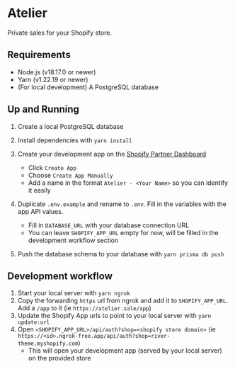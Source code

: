 # Atelier

Private sales for your Shopify store.

## Requirements

- Node.js (v18.17.0 or newer)
- Yarn (v1.22.19 or newer)
- (For local development) A PostgreSQL database

## Up and Running

1. Create a local PostgreSQL database
2. Install dependencies with `yarn install`
3. Create your development app on the [Shopify Partner Dashboard](https://partners.shopify.com/1011478/apps)

   - Click `Create App`
   - Choose `Create App Manually`
   - Add a name in the format `Atelier - <Your Name>` so you can identify it easily

4. Duplicate `.env.example` and rename to `.env`. Fill in the variables with the app API values.
   - Fill in `DATABASE_URL` with your database connection URL
   - You can leave `SHOPIFY_APP_URL` empty for now, will be filled in the development workflow section
5. Push the database schema to your database with `yarn prisma db push`

## Development workflow

1. Start your local server with `yarn ngrok`
2. Copy the forwarding `https` url from ngrok and add it to `SHOPIFY_APP_URL`. Add a `/app` to it (ie `https://atelier.sale/app`)
3. Update the Shopify App urls to point to your local server with `yarn update:url`
4. Open `<SHOPIFY_APP_URL>/api/auth?shop=<shopify store domain>` (ie `https://<id>.ngrok-free.app/api/auth?shop=river-theme.myshopify.com`)
   - This will open your development app (served by your local server) on the provided store
